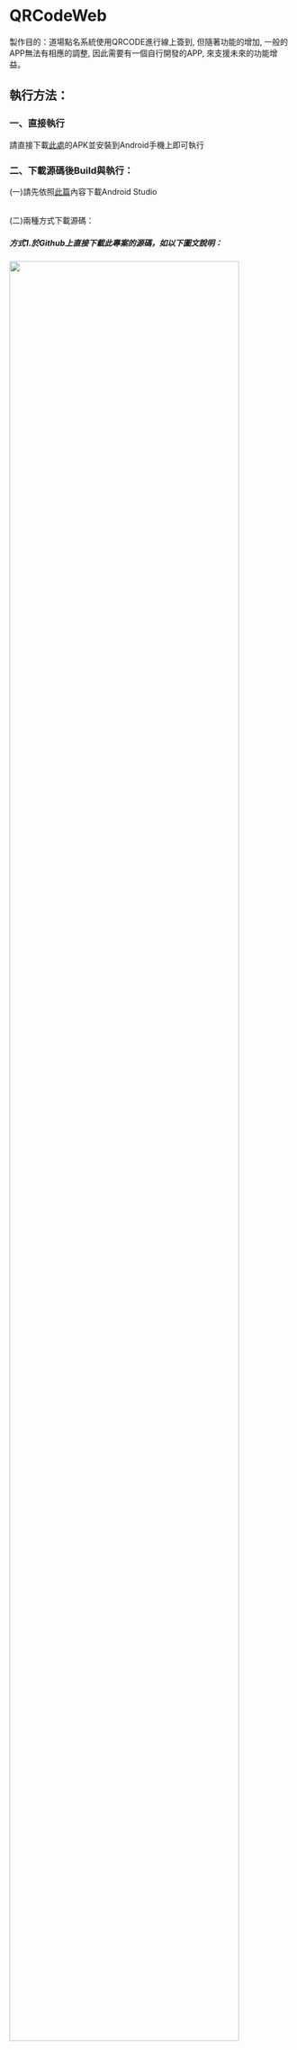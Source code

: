# QRCodeWeb

製作目的：道場點名系統使用QRCODE進行線上簽到, 但隨著功能的增加, 一般的APP無法有相應的調整, 因此需要有一個自行開發的APP, 來支援未來的功能增益。

<h2>執行方法：</h2>
<h3>一、直接執行</h3>
請直接下載<a href="https://github.com/HsiangxMinxHsieh/CallMachine_Influenxio/blob/master/answer/bank_counter.apk">此處</a>的APK並安裝到Android手機上即可執行

<h3>二、下載源碼後Build與執行：</h3>
(一)請先依照<a href="https://ithelp.ithome.com.tw/articles/10200176">此篇</a>內容下載Android Studio</br></br>

(二)兩種方式下載源碼：</br>
<h5>方式1.於Github上直接下載此專案的源碼，如以下圖文說明：</br><h5>
<image width = "90%" src = "https://github.com/HsiangxMinxHsieh/CallMachine_Influenxio/blob/master/readmepic/%E4%B8%8B%E8%BC%89%E6%BA%90%E7%A2%BC%E6%96%B9%E5%BC%8F1_1%262.jpg"/></br>
(1).點擊code，出現下拉式選單。</br>
(2).點擊下載的ZIP，下載源碼至電腦內。</br></br>
<image width = "90%" src = "https://github.com/HsiangxMinxHsieh/CallMachine_Influenxio/blob/master/readmepic/%E4%B8%8B%E8%BC%89%E6%BA%90%E7%A2%BC%E6%96%B9%E5%BC%8F1_3.jpg"/></br>
(3).將下載的檔案點擊右鍵後再點擊「解壓縮至此」。</br></br>
<image width = "50%" src = "https://github.com/HsiangxMinxHsieh/CallMachine_Influenxio/blob/master/readmepic/%E4%B8%8B%E8%BC%89%E6%BA%90%E7%A2%BC%E6%96%B9%E5%BC%8F1_4.jpg"/></br>
(4).回到AndroidStudio，選擇開啟已經存在的專案。</br></br>
<image width = "50%" src = "https://github.com/HsiangxMinxHsieh/CallMachine_Influenxio/blob/master/readmepic/%E4%B8%8B%E8%BC%89%E6%BA%90%E7%A2%BC%E6%96%B9%E5%BC%8F1_5%266.jpg"/></br>
(5).找到專案存放的位置，滑鼠左鍵點擊它。</br>
(6).按下OK後即可開啟</br>

<h5>方式2.直接使用Android Studio內建的Git匯入工具來匯入專案，如以下圖文說明：</br></h5>
<image width = "90%" src = "https://github.com/HsiangxMinxHsieh/CallMachine_Influenxio/blob/master/readmepic/%E4%B8%8B%E8%BC%89%E6%BA%90%E7%A2%BC%E6%96%B9%E5%BC%8F2_1%262.jpg"/></br>
(1).點擊code，出現下拉式選單。</br>
(2).點擊複製網址位置。</br></br>
<image width = "50%" src = "https://github.com/HsiangxMinxHsieh/CallMachine_Influenxio/blob/master/readmepic/%E4%B8%8B%E8%BC%89%E6%BA%90%E7%A2%BC%E6%96%B9%E5%BC%8F2_3.jpg"/></br>
(3).回到AndroidStudio，選擇藉由版本管理系統取得專案。</br></br>
<image width = "80%" src = "https://github.com/HsiangxMinxHsieh/CallMachine_Influenxio/blob/master/readmepic/%E4%B8%8B%E8%BC%89%E6%BA%90%E7%A2%BC%E6%96%B9%E5%BC%8F2_4%265.jpg"/></br>
(4).於紅框處按下Ctrl+V(貼上)。</br>
(5).按下clone以複製整個專案。</br></br>

(三).請等待它自動建置完成後按下紅框處即可執行。(黃框處是目前有連結的Android手機，或可參考<a href="https://ithelp.ithome.com.tw/articles/10189220">此篇</a>來設定虛擬機器。)</br>
<image width = "90%" src = "https://github.com/HsiangxMinxHsieh/CallMachine_Influenxio/blob/master/readmepic/%E4%B8%8B%E8%BC%89%E6%BA%90%E7%A2%BC%E6%96%B9%E5%BC%8F(%E4%B8%89).jpg"/></br>
